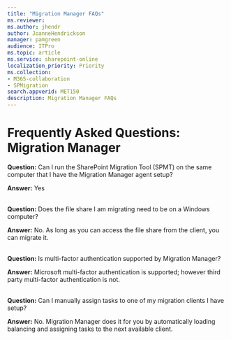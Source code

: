 ```yaml
---
title: "Migration Manager FAQs"
ms.reviewer: 
ms.author: jhendr
author: JoanneHendrickson
manager: pamgreen
audience: ITPro
ms.topic: article
ms.service: sharepoint-online
localization_priority: Priority
ms.collection: 
- M365-collaboration
- SPMigration
search.appverid: MET150
description: Migration Manager FAQs
---
```

# Frequently Asked Questions:  Migration Manager

**Question:**  Can I run the SharePoint Migration Tool (SPMT) on the same computer that I have the Migration Manager agent setup?

**Answer:**   Yes
</br></br>

**Question:**  Does the file share I am migrating need to be on a Windows computer?

**Answer:**   No.  As long as you can access the file share from the client, you can migrate it.</br></br>

**Question:**  Is multi-factor authentication supported by Migration Manager?

**Answer:**   Microsoft multi-factor authentication is supported; however third party multi-factor authentication is not.</br></br>

**Question:**  Can I manually assign tasks to one of my migration clients I have setup?

**Answer:**   No.  Migration Manager does it for you by automatically loading balancing and assigning tasks to the next available client.</br></br>